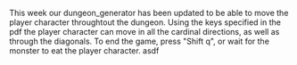 This week our dungeon_generator has been updated to be able to move the player character throughtout the dungeon. Using the keys specified in the pdf the player character can move in all the cardinal directions, as well as through the diagonals. To end the game, press "Shift q", or wait for the monster to eat the player character.
asdf